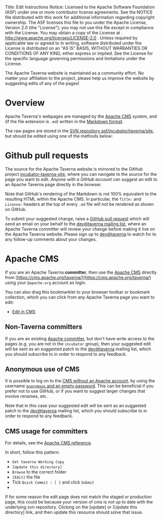 Title:     Edit Instructions
Notice:    Licensed to the Apache Software Foundation (ASF) under one
           or more contributor license agreements.  See the NOTICE file
           distributed with this work for additional information
           regarding copyright ownership.  The ASF licenses this file
           to you under the Apache License, Version 2.0 (the
           "License"); you may not use this file except in compliance
           with the License.  You may obtain a copy of the License at
           .
             http://www.apache.org/licenses/LICENSE-2.0
           .
           Unless required by applicable law or agreed to in writing,
           software distributed under the License is distributed on an
           "AS IS" BASIS, WITHOUT WARRANTIES OR CONDITIONS OF ANY
           KIND, either express or implied.  See the License for the
           specific language governing permissions and limitations
           under the License.

The Apache Taverna website is maintained as a community effort. 
No matter your affiliation to the project, please help us improve the website by 
suggesting edits of any of the pages!


# Overview

Apache Taverna's webpages are managed by the [Apache CMS](http://www.apache.org/dev/cmsref.html) system, and 
(if the file extension is `.md`) written in the [Markdown format](https://www.apache.org/dev/cmsref.html#markdown). 

The raw pages are stored in the <a href="http://svn.apache.org/repos/asf/incubator/taverna/site/">SVN repository asf/incubator/taverna/site</a>, but should be edited using one of the methods below:


# Github pull requests

The source for the Apache Taverna website is mirrored to the GitHub project 
[incubator-taverna-site](https://github.com/apache/incubator-taverna-site/tree/trunk/content), 
where you can navigate to the source for the page you want to edit. *Anyone with a GitHub account*
can suggest an edit to an Apache Taverna page directly in the browser.

Note that GitHub's rendering of the Markdown is not 100% equivalent to the resulting HTML
within the Apache CMS.  In particular, the `Title:` and `License:` headers at the top 
of every `.md` file will not be rendered as shown on GitHub.

To submit your suggested change, raise a 
[GitHub pull request](https://github.com/apache/incubator-taverna-site/pulls) 
which will send an email on your behalf to the 
[dev@taverna mailing list](http://taverna.incubator.apache.org/community/contact/), where
an Apache Taverna committer will review your change before making it live 
on the Apache Taverna website.
Please sign up to [dev@taverna](http://taverna.incubator.apache.org/community/contact/)
to watch for to any follow-up comments about your changes.




# Apache CMS 

If you are an Apache Taverna **committer**, then use the 
[Apache CMS](http://www.apache.org/dev/cmsref.html) directly from 
[https://cms.apache.org/taverna/](https://cms.apache.org/taverna/) using your `@apache.org` account as login.

You can also drag this bookmarklet to your browser toolbar or bookmark collection, 
which you can click from any Apache Taverna page you want to edit:

 * <a href="javascript:void(location.href='https://cms.apache.org/redirect?uri='+escape(location.href))">Edit in CMS</a>




## Non-Taverna committers

If you are an existing 
[Apache committer](https://people.apache.org/committer-index.html), 
but don't have write access to the pages 
(e.g. you are not in the `incubator` group), then your suggested edit will be sent as
 an suggested patch to the 
[dev@taverna](http://taverna.incubator.apache.org/community/contact/) mailing list,
which you should subscribe to in order to respond to any feedback.



## Anonymous use of CMS

It is possible to log on to the 
[CMS without an Apache account](http://www.apache.org/dev/cmsref.html#faq), 
by using the username [`anonymous` and an empty password](https://anonymous@cms.apache.org/taverna/).
This can be beneficial if you
prefer not to use GitHub, or if you want to suggest larger changes that 
involve renames, etc.

Note that in this case your suggested edit will be sent as an suggested patch to the 
[dev@taverna](http://taverna.incubator.apache.org/community/contact/) mailing list, 
which you should subscribe to in order to respond to any feedback.



## CMS usage for committers

For details, see the [Apache CMS reference](http://www.apache.org/dev/cmsref.html).

In short, follow this pattern:

 * `Get taverna Working Copy`
 * `[Update this directory]`
 * `Browse` to the correct folder
 * `[Edit]` the file
 * Tick `Quick Commit : [ ]` and click `Submit`
 * 


If for some reason the edit page does not match the staged or production page, 
this could be because your version of cms is not up to date with the underlying svn repository.
Clicking on the [update] or [Update this directory] link, and then update this resource should solve that issue.



